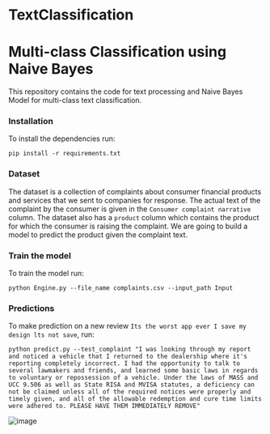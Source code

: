 # TextClassification
# Multi-class Classification using Naive Bayes
This repository contains the code for text processing and Naive Bayes Model for multi-class text classification.

### Installation
To install the dependencies run:
```buildoutcfg
pip install -r requirements.txt
```

### Dataset
The dataset is a collection of complaints about consumer financial products and services that we sent to companies for response. The actual text of the complaint by the consumer is given in the `Consumer complaint narrative` column. The dataset also has a `product` column which contains the product for which the consumer is raising the complaint. We are going to build a model to predict the product given the complaint text. 

### Train the model
To train the model run:
```buildoutcfg
python Engine.py --file_name complaints.csv --input_path Input
```

### Predictions
To make prediction on a new review `Its the worst app ever I save my design lts not save`,  run:
```buildoutcfg
python predict.py --test_complaint "I was looking through my report and noticed a vehicle that I returned to the dealership where it's reporting completely incorrect. I had the opportunity to talk to several lawmakers and friends, and learned some basic laws in regards to voluntary or repossession of a vehicle. Under the laws of MASS and UCC 9.506 as well as State RISA and MVISA statutes, a deficiency can not be claimed unless all of the required notices were properly and timely given, and all of the allowable redemption and cure time limits were adhered to. PLEASE HAVE THEM IMMEDIATELY REMOVE"
```

![image](https://user-images.githubusercontent.com/51510762/204123215-f81cff75-0fad-46f5-80c1-9b73b0c08ea4.png)

